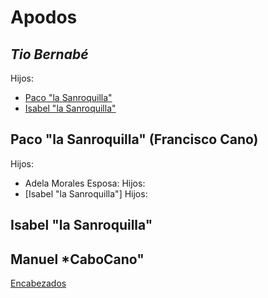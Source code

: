 # Apodos



## *Tio Bernabé*

Hijos:
  - [Paco "la Sanroquilla"](##Paco "la Sanroquilla")
  - [Isabel "la Sanroquilla"](##Isabel "la Sanroquilla")


## Paco "la Sanroquilla" (Francisco Cano)

Hijos:
  - Adela Morales
      Esposa: 
      Hijos: 
  - [Isabel "la Sanroquilla"]
      Hijos:


## Isabel "la Sanroquilla" 




## Manuel *CaboCano"




[Encabezados](#encabezados)
